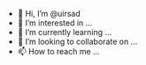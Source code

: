 - 👋 Hi, I’m @uirsad
- 👀 I’m interested in ...
- 🌱 I’m currently learning ...
- 💞️ I’m looking to collaborate on ...
- 📫 How to reach me ...

<!---
uirsad/uirsad is a ✨ special ✨ repository because its `README.md` (this file) appears on your GitHub profile.
You can click the Preview link to take a look at your changes.
--->
